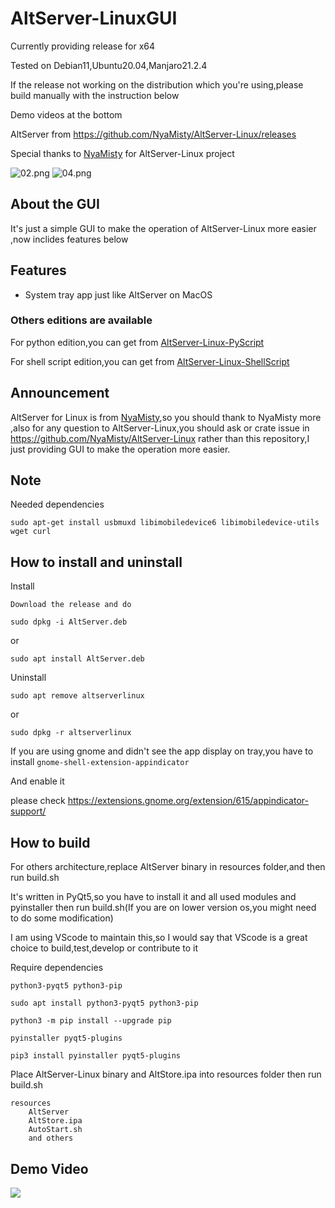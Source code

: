 # AltServer-LinuxGUI

Currently providing release for x64

Tested on Debian11,Ubuntu20.04,Manjaro21.2.4

If the release not working on the distribution which you're using,please build manually with the instruction below

Demo videos at the bottom

AltServer from https://github.com/NyaMisty/AltServer-Linux/releases

Special thanks to [NyaMisty](https://github.com/NyaMisty) for AltServer-Linux project 

 <img src="https://github.com/powenn/AltServer-LinuxGUI/blob/main/photos/02.png" alt="02.png"> 
 <img src="https://github.com/powenn/AltServer-LinuxGUI/blob/main/photos/04.png" alt="04.png">

## About the GUI

It's just a simple GUI to make the operation of AltServer-Linux more easier ,now inclides features below

## Features
- System tray app just like AltServer on MacOS

### Others editions are available

For python edition,you can get from [AltServer-Linux-PyScript](https://github.com/powenn/AltServer-Linux-PyScript)

For shell script edition,you can get from [AltServer-Linux-ShellScript](https://github.com/powenn/AltServer-Linux-ShellScript)

## Announcement

AltServer for Linux is from [NyaMisty](https://github.com/NyaMisty),so you should thank to NyaMisty more ,also for any question to AltServer-Linux,you should ask or crate issue in https://github.com/NyaMisty/AltServer-Linux rather than this repository,I just providing GUI to make the operation more easier. 

## Note 

Needed dependencies

```
sudo apt-get install usbmuxd libimobiledevice6 libimobiledevice-utils wget curl
```

## How to install and uninstall

Install

`Download the release and do `
```
sudo dpkg -i AltServer.deb
```
or
```
sudo apt install AltServer.deb
```

Uninstall

```
sudo apt remove altserverlinux
```
or
```
sudo dpkg -r altserverlinux
```

If you are using gnome and didn't see the app display on tray,you have to install `gnome-shell-extension-appindicator`

And enable it

please check https://extensions.gnome.org/extension/615/appindicator-support/



## How to build

For others architecture,replace AltServer binary in resources folder,and then run build.sh

It's written in PyQt5,so you have to install it and all used modules and pyinstaller then run build.sh(If you are on lower version os,you might need to do some modification)

I am using VScode to maintain this,so I would say that VScode is a great choice to build,test,develop or contribute to it 

Require dependencies

`python3-pyqt5 python3-pip`
```
sudo apt install python3-pyqt5 python3-pip
```
```
python3 -m pip install --upgrade pip
```
`pyinstaller pyqt5-plugins `
```
pip3 install pyinstaller pyqt5-plugins 
```
Place AltServer-Linux binary and AltStore.ipa into resources folder then run build.sh
```
resources
    AltServer
    AltStore.ipa
    AutoStart.sh
    and others
```

## Demo Video

<a href="https://www.youtube.com/watch?v=kEYg-f8lDOQ">
  <img src="https://img.youtube.com/vi/kEYg-f8lDOQ/maxresdefault.jpg" >
</a>
